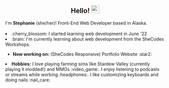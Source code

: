 <!-- Greeting -->

<div align="center">
<h2>
Hello! 
<img src="https://media3.giphy.com/media/Q7LHmoFwVP6Yc1swZs/giphy.gif?cid=790b7611d1ac4c0522b8cf53531db16f3b24068271633320&rid=giphy.gif&ct=s" width="25"/>
</h2>
</div>

<!-- About -->

<div id="about">
    I'm <strong>Stephanie</strong> (she/her)! Front-End Web Developer based in Alaska. 
</div>
   <br/>
<div id="facts">
   <li> :cherry_blossom: I started learning web development in June '22 </li>
   <li> :brain: I'm currently learning about web development from the SheCodes Workshops. </li>
      <ul>
      <li>
        <strong>Now working on:</strong> (SheCodes Responsive) Portfolio Website :star2:
      </li>
      </ul>
   <li> 
     <strong>Hobbies:</strong> I love playing farming sims like Stardew Valley (currently playing it modded!) and MMOs :video_game:. I enjoy listening to podcasts or streams while working :headphones:. I like customizing keyboards and doing nails :nail_care: </li>
</div>
